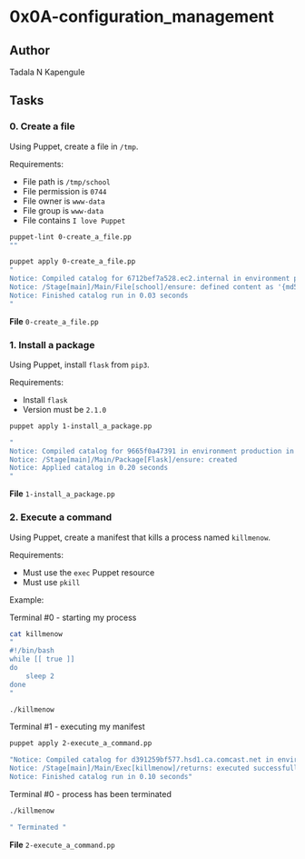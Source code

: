 # 0x0A-configuration_management

## Author

Tadala N Kapengule

## Tasks

### 0. Create a file

Using Puppet, create a file in `/tmp`.

Requirements:

- File path is `/tmp/school`
- File permission is `0744`
- File owner is `www-data`
- File group is `www-data`
- File contains `I love Puppet`

```bash
puppet-lint 0-create_a_file.pp
""

puppet apply 0-create_a_file.pp
"
Notice: Compiled catalog for 6712bef7a528.ec2.internal in environment production in 0.04 seconds
Notice: /Stage[main]/Main/File[school]/ensure: defined content as '{md5}f1b70c2a42a98d82224986a612400db9'
Notice: Finished catalog run in 0.03 seconds
"
```

__File__
`0-create_a_file.pp`

### 1. Install a package

Using Puppet, install `flask` from `pip3`.

Requirements:

- Install `flask`
- Version must be `2.1.0`

```bash
puppet apply 1-install_a_package.pp

"
Notice: Compiled catalog for 9665f0a47391 in environment production in 0.14 seconds
Notice: /Stage[main]/Main/Package[Flask]/ensure: created
Notice: Applied catalog in 0.20 seconds
"
```

__File__
`1-install_a_package.pp`

### 2. Execute a command

Using Puppet, create a manifest that kills a process named `killmenow`.

Requirements:

- Must use the `exec` Puppet resource
- Must use `pkill`

Example:

Terminal #0 - starting my process

```bash
cat killmenow
"
#!/bin/bash
while [[ true ]]
do
    sleep 2
done
"

./killmenow
```

Terminal #1 - executing my manifest

```bash
puppet apply 2-execute_a_command.pp

"Notice: Compiled catalog for d391259bf577.hsd1.ca.comcast.net in environment production in 0.01 seconds
Notice: /Stage[main]/Main/Exec[killmenow]/returns: executed successfully
Notice: Finished catalog run in 0.10 seconds"
```

Terminal #0 - process has been terminated

```bash
./killmenow

" Terminated "
```

__File__
`2-execute_a_command.pp`
